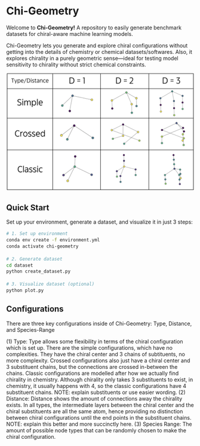 # Chi-Geometry
Welcome to **Chi-Geometry!** A repository to easily generate benchmark datasets for chiral-aware machine learning models.

Chi-Geometry lets you generate and explore chiral configurations without getting into the details of chemistry or chemical datasets/softwares. Also, it explores chirality in a purely geometric sense—ideal for testing model sensitivity to chirality without strict chemical constraints.

![Chiral Configurations](images/configurations_table.png)

## Quick Start

Set up your environment, generate a dataset, and visualize it in just 3 steps:

```bash
# 1. Set up environment
conda env create -f environment.yml
conda activate chi-geometry

# 2. Generate dataset
cd dataset
python create_dataset.py

# 3. Visualize dataset (optional)
python plot.py
```

## Configurations

There are three key configurations inside of Chi-Geometry: Type, Distance, and Species-Range

(1) Type: Type allows some flexibility in terms of the chiral configuration which is set up. There are the simple configurations, which have no complexities. They have the chiral center and 3 chains of subtituents, no more complexity. Crossed configurations also just have a chiral center and 3 substituent chains, but the connections are crossed in-between the chains. Classic configurations are modelled after how we actually find chirality in chemistry. Although chirality only takes 3 substituents to exist, in chemistry, it usually happens with 4, so the classic configurations have 4 substituent chains. NOTE: explain substituents or use easier wording. 
(2) Distance: Distance shows the amount of connections away the chirality exists. In all types, the intermediate layers between the chiral center and the chiral substituents are all the same atom, hence providing no distinction between chiral configurations until the end points in the substituent chains. NOTE: explain this better and more succinctly here.
(3) Species Range: The amount of possible node types that can be randomly chosen to make the chiral configuration.
